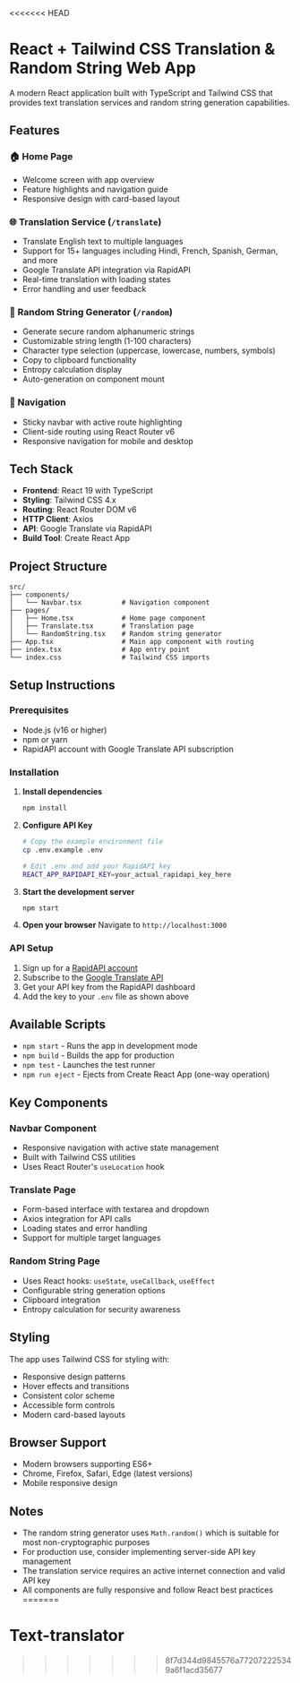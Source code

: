 <<<<<<< HEAD
# React + Tailwind CSS Translation & Random String Web App

A modern React application built with TypeScript and Tailwind CSS that provides text translation services and random string generation capabilities.

## Features

### 🏠 Home Page
- Welcome screen with app overview
- Feature highlights and navigation guide
- Responsive design with card-based layout

### 🌐 Translation Service (`/translate`)
- Translate English text to multiple languages
- Support for 15+ languages including Hindi, French, Spanish, German, and more
- Google Translate API integration via RapidAPI
- Real-time translation with loading states
- Error handling and user feedback

### 🎲 Random String Generator (`/random`)
- Generate secure random alphanumeric strings
- Customizable string length (1-100 characters)
- Character type selection (uppercase, lowercase, numbers, symbols)
- Copy to clipboard functionality
- Entropy calculation display
- Auto-generation on component mount

### 🧭 Navigation
- Sticky navbar with active route highlighting
- Client-side routing using React Router v6
- Responsive navigation for mobile and desktop

## Tech Stack

- **Frontend**: React 19 with TypeScript
- **Styling**: Tailwind CSS 4.x
- **Routing**: React Router DOM v6
- **HTTP Client**: Axios
- **API**: Google Translate via RapidAPI
- **Build Tool**: Create React App

## Project Structure

```
src/
├── components/
│   └── Navbar.tsx          # Navigation component
├── pages/
│   ├── Home.tsx            # Home page component
│   ├── Translate.tsx       # Translation page
│   └── RandomString.tsx    # Random string generator
├── App.tsx                 # Main app component with routing
├── index.tsx               # App entry point
└── index.css               # Tailwind CSS imports
```

## Setup Instructions

### Prerequisites
- Node.js (v16 or higher)
- npm or yarn
- RapidAPI account with Google Translate API subscription

### Installation

1. **Install dependencies**
   ```bash
   npm install
   ```

2. **Configure API Key**
   ```bash
   # Copy the example environment file
   cp .env.example .env
   
   # Edit .env and add your RapidAPI key
   REACT_APP_RAPIDAPI_KEY=your_actual_rapidapi_key_here
   ```

3. **Start the development server**
   ```bash
   npm start
   ```

4. **Open your browser**
   Navigate to `http://localhost:3000`

### API Setup

1. Sign up for a [RapidAPI account](https://rapidapi.com/)
2. Subscribe to the [Google Translate API](https://rapidapi.com/googlecloud/api/google-translate1)
3. Get your API key from the RapidAPI dashboard
4. Add the key to your `.env` file as shown above

## Available Scripts

- `npm start` - Runs the app in development mode
- `npm build` - Builds the app for production
- `npm test` - Launches the test runner
- `npm run eject` - Ejects from Create React App (one-way operation)

## Key Components

### Navbar Component
- Responsive navigation with active state management
- Built with Tailwind CSS utilities
- Uses React Router's `useLocation` hook

### Translate Page
- Form-based interface with textarea and dropdown
- Axios integration for API calls
- Loading states and error handling
- Support for multiple target languages

### Random String Page
- Uses React hooks: `useState`, `useCallback`, `useEffect`
- Configurable string generation options
- Clipboard integration
- Entropy calculation for security awareness

## Styling

The app uses Tailwind CSS for styling with:
- Responsive design patterns
- Hover effects and transitions
- Consistent color scheme
- Accessible form controls
- Modern card-based layouts

## Browser Support

- Modern browsers supporting ES6+
- Chrome, Firefox, Safari, Edge (latest versions)
- Mobile responsive design

## Notes

- The random string generator uses `Math.random()` which is suitable for most non-cryptographic purposes
- For production use, consider implementing server-side API key management
- The translation service requires an active internet connection and valid API key
- All components are fully responsive and follow React best practices
=======
# Text-translator
>>>>>>> 8f7d344d9845576a772072225349a6f1acd35677

